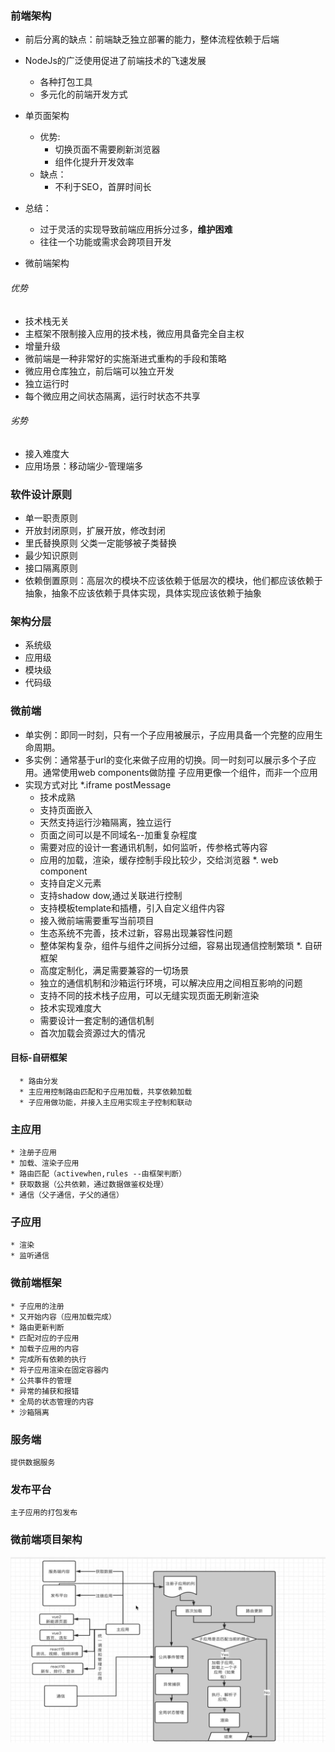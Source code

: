 ### 前端架构
* 前后分离的缺点：前端缺乏独立部署的能力，整体流程依赖于后端
* NodeJs的广泛使用促进了前端技术的飞速发展
  * 各种打包工具
  * 多元化的前端开发方式
* 单页面架构
  * 优势:
    * 切换页面不需要刷新浏览器
    * 组件化提升开发效率
  * 缺点：
      * 不利于SEO，首屏时间长
* 总结：
   * 过于灵活的实现导致前端应用拆分过多，**维护困难**
   * 往往一个功能或需求会跨项目开发

* 微前端架构
 ###### 优势
  * 技术栈无关
  * 主框架不限制接入应用的技术栈，微应用具备完全自主权
  * 增量升级
  * 微前端是一种非常好的实施渐进式重构的手段和策略
  * 微应用仓库独立，前后端可以独立开发
  * 独立运行时
  * 每个微应用之间状态隔离，运行时状态不共享
  ###### 劣势
  * 接入难度大
  * 应用场景：移动端少-管理端多

### 软件设计原则
  * 单一职责原则
  * 开放封闭原则，扩展开放，修改封闭
  * 里氏替换原则 父类一定能够被子类替换
  * 最少知识原则
  * 接口隔离原则
  * 依赖倒置原则：高层次的模块不应该依赖于低层次的模块，他们都应该依赖于抽象，抽象不应该依赖于具体实现，具体实现应该依赖于抽象

### 架构分层
   * 系统级
   * 应用级
   * 模块级
   * 代码级

### 微前端
  * 单实例：即同一时刻，只有一个子应用被展示，子应用具备一个完整的应用生命周期。
  * 多实例：通常基于url的变化来做子应用的切换。同一时刻可以展示多个子应用。通常使用web components做防撞
    子应用更像一个组件，而非一个应用
  * 实现方式对比
    *.iframe postMessage
      * 技术成熟
      * 支持页面嵌入
      * 天然支持运行沙箱隔离，独立运行
      * 页面之间可以是不同域名--加重复杂程度
      * 需要对应的设计一套通讯机制，如何监听，传参格式等内容
      * 应用的加载，渲染，缓存控制手段比较少，交给浏览器
   *. web component
      * 支持自定义元素
      * 支持shadow dow,通过关联进行控制
      * 支持模板template和插槽，引入自定义组件内容
      * 接入微前端需要重写当前项目
      * 生态系统不完善，技术过新，容易出现兼容性问题
      * 整体架构复杂，组件与组件之间拆分过细，容易出现通信控制繁琐
   *. 自研框架
      * 高度定制化，满足需要兼容的一切场景
      * 独立的通信机制和沙箱运行环境，可以解决应用之间相互影响的问题
      * 支持不同的技术栈子应用，可以无缝实现页面无刷新渲染
      * 技术实现难度大
      * 需要设计一套定制的通信机制
      * 首次加载会资源过大的情况
  #### 目标-自研框架
      * 路由分发
      * 主应用控制路由匹配和子应用加载，共享依赖加载
      * 子应用做功能，并接入主应用实现主子控制和联动

  ### 主应用
    * 注册子应用
    * 加载、渲染子应用
    * 路由匹配（activewhen,rules --由框架判断）
    * 获取数据（公共依赖，通过数据做鉴权处理）
    * 通信（父子通信，子父的通信）
  ### 子应用  
    * 渲染
    * 监听通信
  ### 微前端框架
    * 子应用的注册
    * 又开始内容（应用加载完成）
    * 路由更新判断
    * 匹配对应的子应用
    * 加载子应用的内容
    * 完成所有依赖的执行
    * 将子应用渲染在固定容器内
    * 公共事件的管理
    * 异常的捕获和报错
    * 全局的状态管理的内容
    * 沙箱隔离
  
  ### 服务端
    提供数据服务

  ### 发布平台
    主子应用的打包发布

### 微前端项目架构
![项目架构](https://raw.githubusercontent.com/way-jm/learning/master/packages/microFE/micro-constrct.png)
    
    
